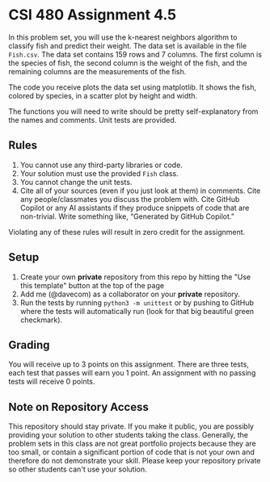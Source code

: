 # CSI 480 Assignment 4.5

In this problem set, you will use the k-nearest neighbors algorithm to classify fish and predict their weight. The data set is available in the file `Fish.csv`. The data set contains 159 rows and 7 columns. The first column is the species of fish, the second column is the weight of the fish, and the remaining columns are the measurements of the fish.

The code you receive plots the data set using matplotlib. It shows the fish, colored by species, in a scatter plot by height and width.

The functions you will need to write should be pretty self-explanatory from the names and comments. Unit tests are provided.

## Rules

1. You cannot use any third-party libraries or code.
2. Your solution must use the provided `Fish` class.
3. You cannot change the unit tests.
4. Cite all of your sources (even if you just look at them) in comments. Cite any people/classmates you discuss the problem with. Cite GitHub Copilot or any AI assistants if they produce snippets of code that are non-trivial. Write something like, “Generated by GitHub Copilot.” 

Violating any of these rules will result in zero credit for the assignment.

## Setup

1. Create your own **private** repository from this repo by hitting the "Use this template" button at the top of the page
2. Add me (@davecom) as a collaborator on your **private** repository.
3. Run the tests by running `python3 -m unittest` or by pushing to GitHub where the tests will automatically run (look for that big beautiful green checkmark).

## Grading

You will receive up to 3 points on this assignment. There are three tests, each test that passes will earn you 1 point. An assignment with no passing tests will receive 0 points.

## Note on Repository Access

This repository should stay private. If you make it public, you are possibly providing your solution to other students taking the class. Generally, the problem sets in this class are not great portfolio projects because they are too small, or contain a significant portion of code that is not your own and therefore do not demonstrate your skill. Please keep your repository private so other students can't use your solution.
